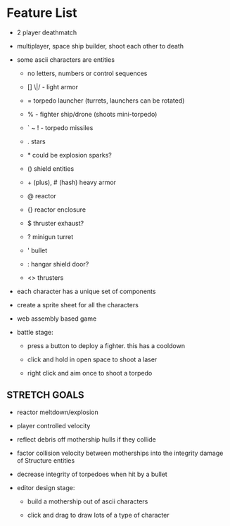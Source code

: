 # Feature List #

- 2 player deathmatch

- multiplayer, space ship builder, shoot each other to death

- some ascii characters are entities

    - no letters, numbers or control sequences

    - [] \\|/ - light armor

    - = torpedo launcher (turrets, launchers can be rotated)

    - % - fighter ship/drone (shoots mini-torpedo)

    - ` ~ ! - torpedo missiles

    - . stars

    - \* could be explosion sparks?

    - () shield entities

    - \+ (plus), # (hash) heavy armor

    - @ reactor

    - {} reactor enclosure

    - $ thruster exhaust?

    - ? minigun turret

    - ' bullet

    - : hangar shield door?

    - <> thrusters

- each character has a unique set of components

- create a sprite sheet for all the characters

- web assembly based game
 
- battle stage: 

    - press a button to deploy a fighter. this has a cooldown

    - click and hold in open space to shoot a laser

    - right click and aim once to shoot a torpedo

## STRETCH GOALS ##

- reactor meltdown/explosion

- player controlled velocity

- reflect debris off mothership hulls if they collide

- factor collision velocity between motherships into the integrity damage of Structure entities

- decrease integrity of torpedoes when hit by a bullet

- editor design stage: 

    - build a mothership out of ascii characters

    - click and drag to draw lots of a type of character

